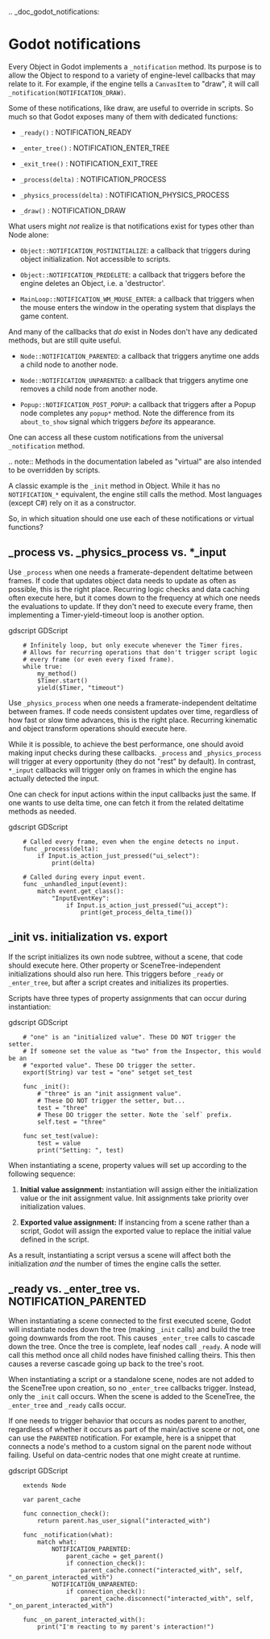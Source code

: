 .. _doc_godot_notifications:

Godot notifications
===================

Every Object in Godot implements a
`_notification` method. Its purpose is to
allow the Object to respond to a variety of engine-level callbacks that may
relate to it. For example, if the engine tells a
`CanvasItem` to "draw", it will call
`_notification(NOTIFICATION_DRAW)`.

Some of these notifications, like draw, are useful to override in scripts. So
much so that Godot exposes many of them with dedicated functions:

- `_ready()` : NOTIFICATION_READY

- `_enter_tree()` : NOTIFICATION_ENTER_TREE

- `_exit_tree()` : NOTIFICATION_EXIT_TREE

- `_process(delta)` : NOTIFICATION_PROCESS

- `_physics_process(delta)` : NOTIFICATION_PHYSICS_PROCESS

- `_draw()` : NOTIFICATION_DRAW

What users might *not* realize is that notifications exist for types other
than Node alone:

- `Object::NOTIFICATION_POSTINITIALIZE`:
  a callback that triggers during object initialization. Not accessible to scripts.

- `Object::NOTIFICATION_PREDELETE`:
  a callback that triggers before the engine deletes an Object, i.e. a
  'destructor'.

- `MainLoop::NOTIFICATION_WM_MOUSE_ENTER`:
  a callback that triggers when the mouse enters the window in the operating
  system that displays the game content.

And many of the callbacks that *do* exist in Nodes don't have any dedicated
methods, but are still quite useful.

- `Node::NOTIFICATION_PARENTED`:
  a callback that triggers anytime one adds a child node to another node.

- `Node::NOTIFICATION_UNPARENTED`:
  a callback that triggers anytime one removes a child node from another
  node.

- `Popup::NOTIFICATION_POST_POPUP`:
  a callback that triggers after a Popup node completes any `popup*` method.
  Note the difference from its `about_to_show` signal which triggers
  *before* its appearance.

One can access all these custom notifications from the universal
`_notification` method.

.. note::
  Methods in the documentation labeled as "virtual" are also intended to be
  overridden by scripts.

  A classic example is the
  `_init` method in Object. While it has no
  `NOTIFICATION_*` equivalent, the engine still calls the method. Most languages
  (except C#) rely on it as a constructor.

So, in which situation should one use each of these notifications or
virtual functions?

_process vs. _physics_process vs. \*_input
------------------------------------------

Use `_process` when one needs a framerate-dependent deltatime between
frames. If code that updates object data needs to update as often as
possible, this is the right place. Recurring logic checks and data caching
often execute here, but it comes down to the frequency at which one needs
the evaluations to update. If they don't need to execute every frame, then
implementing a Timer-yield-timeout loop is another option.

gdscript GDScript

```
    # Infinitely loop, but only execute whenever the Timer fires.
    # Allows for recurring operations that don't trigger script logic
    # every frame (or even every fixed frame).
    while true:
        my_method()
        $Timer.start()
        yield($Timer, "timeout")
```

Use `_physics_process` when one needs a framerate-independent deltatime
between frames. If code needs consistent updates over time, regardless
of how fast or slow time advances, this is the right place.
Recurring kinematic and object transform operations should execute here.

While it is possible, to achieve the best performance, one should avoid
making input checks during these callbacks. `_process` and
`_physics_process` will trigger at every opportunity (they do not "rest" by
default). In contrast, `*_input` callbacks will trigger only on frames in
which the engine has actually detected the input.

One can check for input actions within the input callbacks just the same.
If one wants to use delta time, one can fetch it from the related
deltatime methods as needed.

gdscript GDScript

```
    # Called every frame, even when the engine detects no input.
    func _process(delta):
        if Input.is_action_just_pressed("ui_select"):
            print(delta)

    # Called during every input event.
    func _unhandled_input(event):
        match event.get_class():
            "InputEventKey":
                if Input.is_action_just_pressed("ui_accept"):
                    print(get_process_delta_time())
```


_init vs. initialization vs. export
-----------------------------------

If the script initializes its own node subtree, without a scene,
that code should execute here. Other property or SceneTree-independent
initializations should also run here. This triggers before `_ready` or
`_enter_tree`, but after a script creates and initializes its properties.

Scripts have three types of property assignments that can occur during
instantiation:

gdscript GDScript

```
    # "one" is an "initialized value". These DO NOT trigger the setter.
    # If someone set the value as "two" from the Inspector, this would be an
    # "exported value". These DO trigger the setter.
    export(String) var test = "one" setget set_test

    func _init():
        # "three" is an "init assignment value".
        # These DO NOT trigger the setter, but...
        test = "three"
        # These DO trigger the setter. Note the `self` prefix.
        self.test = "three"

    func set_test(value):
        test = value
        print("Setting: ", test)
```


When instantiating a scene, property values will set up according to the
following sequence:

1. **Initial value assignment:** instantiation will assign either the
   initialization value or the init assignment value. Init assignments take
   priority over initialization values.

2. **Exported value assignment:** If instancing from a scene rather than
   a script, Godot will assign the exported value to replace the initial
   value defined in the script.

As a result, instantiating a script versus a scene will affect both the
initialization *and* the number of times the engine calls the setter.

_ready vs. _enter_tree vs. NOTIFICATION_PARENTED
------------------------------------------------

When instantiating a scene connected to the first executed scene, Godot will
instantiate nodes down the tree (making `_init` calls) and build the tree
going downwards from the root. This causes `_enter_tree` calls to cascade
down the tree. Once the tree is complete, leaf nodes call `_ready`. A node
will call this method once all child nodes have finished calling theirs. This
then causes a reverse cascade going up back to the tree's root.

When instantiating a script or a standalone scene, nodes are not
added to the SceneTree upon creation, so no `_enter_tree` callbacks
trigger. Instead, only the `_init` call occurs. When the scene is added
to the SceneTree, the `_enter_tree` and `_ready` calls occur.

If one needs to trigger behavior that occurs as nodes parent to another,
regardless of whether it occurs as part of the main/active scene or not, one
can use the `PARENTED` notification.
For example, here is a snippet that connects a node's method to
a custom signal on the parent node without failing. Useful on data-centric
nodes that one might create at runtime.

gdscript GDScript

```
    extends Node

    var parent_cache

    func connection_check():
        return parent.has_user_signal("interacted_with")

    func _notification(what):
        match what:
            NOTIFICATION_PARENTED:
                parent_cache = get_parent()
                if connection_check():
                    parent_cache.connect("interacted_with", self, "_on_parent_interacted_with")
            NOTIFICATION_UNPARENTED:
                if connection_check():
                    parent_cache.disconnect("interacted_with", self, "_on_parent_interacted_with")

    func _on_parent_interacted_with():
        print("I'm reacting to my parent's interaction!")
```
